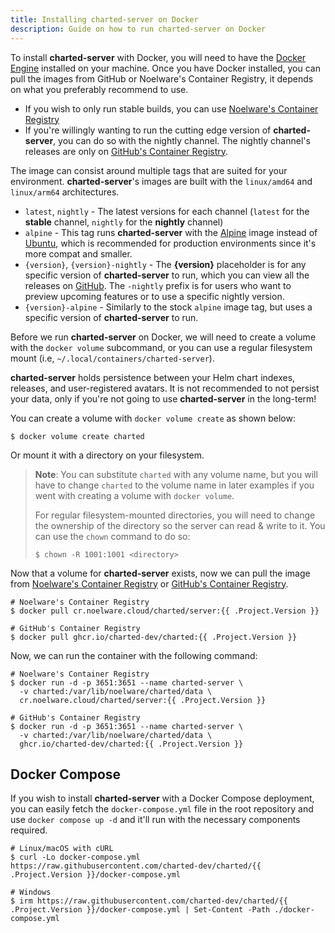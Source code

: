 ```yaml
---
title: Installing charted-server on Docker
description: Guide on how to run charted-server on Docker
---
```


To install **charted-server** with Docker, you will need to have the [Docker Engine](https://docker.com) installed on your machine. Once you have Docker
installed, you can pull the images from GitHub or Noelware's Container Registry, it depends on what you preferably recommend to use.

- If you wish to only run stable builds, you can use [Noelware's Container Registry](https://cr.noelware.cloud)
- If you're willingly wanting to run the cutting edge version of **charted-server**, you can do so with the nightly channel. The nightly channel's
  releases are only on [GitHub's Container Registry](https://github.com/orgs/charted-dev/packages).

The image can consist around multiple tags that are suited for your environment. **charted-server**'s images are built with
the `linux/amd64` and `linux/arm64` architectures.

- `latest`, `nightly` - The latest versions for each channel (`latest` for the **stable** channel, `nightly` for the **nightly** channel)
- `alpine` - This tag runs **charted-server** with the [Alpine](https://hub.docker.com/_/alpine) image instead of [Ubuntu](https://hub.docker.com/_/ubuntu),
  which is recommended for production environments since it's more compat and smaller.
- `{version}`, `{version}-nightly` - The **{version}** placeholder is for any specific version of **charted-server** to run, which you can view
  all the releases on [GitHub](https://github.com/charted-dev/charted/releases). The `-nightly` prefix is for users who want to preview upcoming features
  or to use a specific nightly version.
- `{version}-alpine` - Similarly to the stock `alpine` image tag, but uses a specific version of **charted-server** to run.

Before we run **charted-server** on Docker, we will need to create a volume with the `docker volume` subcommand, or you can
use a regular filesystem mount (i.e, `~/.local/containers/charted-server`).

**charted-server** holds persistence between your Helm chart indexes, releases, and user-registered avatars. It is not recommended to
not persist your data, only if you're not going to use **charted-server** in the long-term!

You can create a volume with `docker volume create` as shown below:

```shell
$ docker volume create charted
```

Or mount it with a directory on your filesystem.

> **Note**: You can substitute `charted` with any volume name, but you will have to change `charted` to the volume
> name in later examples if you went with creating a volume with `docker volume`.
>
> For regular filesystem-mounted directories, you will need to change the ownership of the directory so
> the server can read & write to it. You can use the `chown` command to do so:
>
> ```shell
> $ chown -R 1001:1001 <directory>
> ```

Now that a volume for **charted-server** exists, now we can pull the image from [Noelware's Container Registry](https://cr.noelware.cloud) or
[GitHub's Container Registry](https://github.com/orgs/charted-dev/packages).

```shell
# Noelware's Container Registry
$ docker pull cr.noelware.cloud/charted/server:{{ .Project.Version }}

# GitHub's Container Registry
$ docker pull ghcr.io/charted-dev/charted:{{ .Project.Version }}
```

Now, we can run the container with the following command:

```shell
# Noelware's Container Registry
$ docker run -d -p 3651:3651 --name charted-server \
  -v charted:/var/lib/noelware/charted/data \
  cr.noelware.cloud/charted/server:{{ .Project.Version }}

# GitHub's Container Registry
$ docker run -d -p 3651:3651 --name charted-server \
  -v charted:/var/lib/noelware/charted/data \
  ghcr.io/charted-dev/charted:{{ .Project.Version }}
```

## Docker Compose

If you wish to install **charted-server** with a Docker Compose deployment, you can easily fetch the `docker-compose.yml`
file in the root repository and use `docker compose up -d` and it'll run with the necessary components required.

```shell
# Linux/macOS with cURL
$ curl -Lo docker-compose.yml https://raw.githubusercontent.com/charted-dev/charted/{{ .Project.Version }}/docker-compose.yml

# Windows
$ irm https://raw.githubusercontent.com/charted-dev/charted/{{ .Project.Version }}/docker-compose.yml | Set-Content -Path ./docker-compose.yml
```
